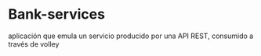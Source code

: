 # Bank-services
aplicación que emula un servicio producido por una API REST, consumido a través de volley

